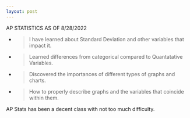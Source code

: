 ```yaml
---
layout: post
---
```

<span class="underline">AP STATISTICS AS OF 8/28/2022</span>

  - > I have learned about Standard Deviation and other variables that impact it.

  - > Learned differences from categorical compared to Quantatative Variables.

  - > Discovered the importances of different types of graphs and charts.

  - > How to properly describe graphs and the variables that coincide within them.

AP Stats has been a decent class with not too much difficulty.
